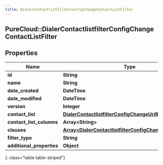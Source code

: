 ```yaml
---
title: DialerContactlistfilterConfigChangeContactListFilter
---
```

## PureCloud::DialerContactlistfilterConfigChangeContactListFilter

## Properties

|Name | Type | Description | Notes|
|------------ | ------------- | ------------- | -------------|
| **id** | **String** |  | [optional] |
| **name** | **String** |  | [optional] |
| **date_created** | **DateTime** |  | [optional] |
| **date_modified** | **DateTime** |  | [optional] |
| **version** | **Integer** |  | [optional] |
| **contact_list** | [**DialerContactlistfilterConfigChangeUriReference**](DialerContactlistfilterConfigChangeUriReference.html) |  | [optional] |
| **contact_list_columns** | **Array&lt;String&gt;** |  | [optional] |
| **clauses** | [**Array&lt;DialerContactlistfilterConfigChangeFilterClause&gt;**](DialerContactlistfilterConfigChangeFilterClause.html) |  | [optional] |
| **filter_type** | **String** |  | [optional] |
| **additional_properties** | **Object** |  | [optional] |
{: class="table table-striped"}


